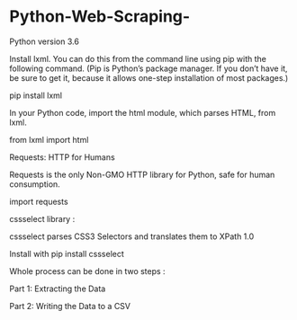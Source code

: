# Python-Web-Scraping-
Python version 3.6

Install lxml. You can do this from the command line using pip with the following command. (Pip is Python’s package manager. If you don’t have it, be sure to get it, because it allows one-step installation of most packages.)

pip install lxml

In your Python code, import the html module, which parses HTML, from lxml.

from lxml import html

Requests: HTTP for Humans

Requests is the only Non-GMO HTTP library for Python, safe for human consumption.

import requests

cssselect library :

cssselect parses CSS3 Selectors and translates them to XPath 1.0

Install with pip install cssselect

Whole process can be done in two steps :

Part 1: Extracting the Data

Part 2: Writing the Data to a CSV
